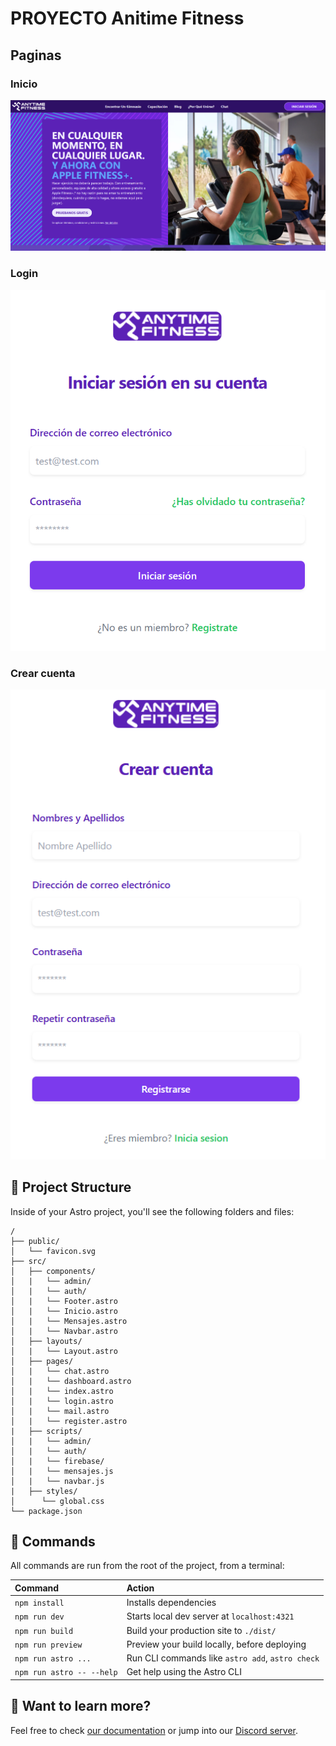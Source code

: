 # PROYECTO Anitime Fitness

## Paginas

### Inicio
![Pagina de inicio](./images/landing-page.png)

### Login
![Pagina de login](./images/login.png)

### Crear cuenta
![Pagina para crear una cuenta](./images/sing-up.png)

## 🚀 Project Structure

Inside of your Astro project, you'll see the following folders and files:

```text
/
├── public/
│   └── favicon.svg
├── src/
│   ├── components/
│   |   └── admin/
│   |   └── auth/
│   |   └── Footer.astro
│   |   └── Inicio.astro
│   |   └── Mensajes.astro
│   |   └── Navbar.astro
│   ├── layouts/
│   |   └── Layout.astro
│   ├── pages/
│   |   └── chat.astro
│   |   └── dashboard.astro
│   |   └── index.astro
│   |   └── login.astro
│   |   └── mail.astro
│   |   └── register.astro
|   ├── scripts/
│   |   └── admin/
│   |   └── auth/
│   |   └── firebase/
│   |   └── mensajes.js
│   |   └── navbar.js
|   ├── styles/
│      └── global.css
└── package.json
```

## 🧞 Commands

All commands are run from the root of the project, from a terminal:

| Command                   | Action                                           |
| :------------------------ | :----------------------------------------------- |
| `npm install`             | Installs dependencies                            |
| `npm run dev`             | Starts local dev server at `localhost:4321`      |
| `npm run build`           | Build your production site to `./dist/`          |
| `npm run preview`         | Preview your build locally, before deploying     |
| `npm run astro ...`       | Run CLI commands like `astro add`, `astro check` |
| `npm run astro -- --help` | Get help using the Astro CLI                     |

## 👀 Want to learn more?

Feel free to check [our documentation](https://docs.astro.build) or jump into our [Discord server](https://astro.build/chat).
